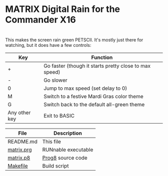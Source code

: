 # MATRIX Digital Rain for the Commander X16
#
This makes the screen rain green PETSCII.  It's mostly just there for watching, but it does have a few controls:

|Key |Function|
|--------|-----------|
| + | Go faster (though it starts pretty close to max speed)
| - | Go slower
| 0 | Jump to max speed (set delay to 0)
| M | Switch to a festive Mardi Gras color theme
| G | Switch back to the default all-green theme
|Any other key| Exit to BASIC


|File |Description|
|--------|-----------|
| README.md  | This file |
| [matrix.prg](matrix.prg) | RUNnable executable |
| [matrix.p8](matrix.p8)  | [Prog8](https://prog8.readthedocs.io) source code
| [Makefile](Makefile)   | Build script
